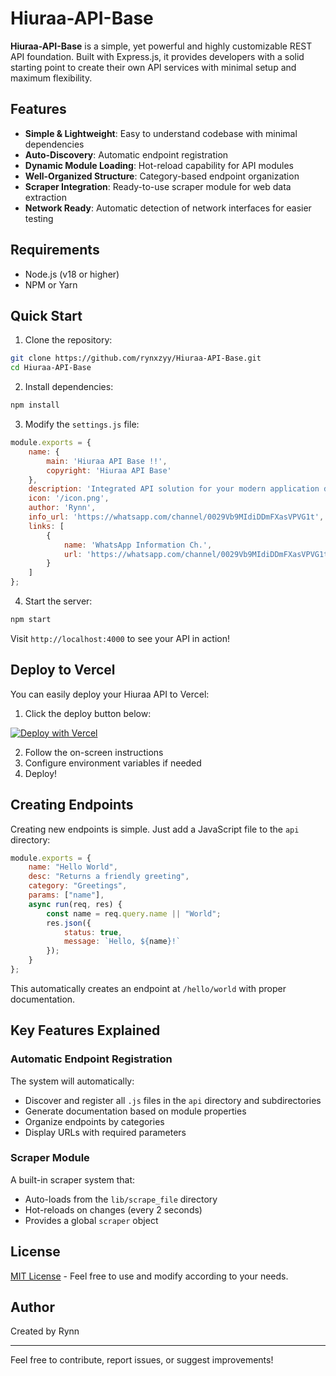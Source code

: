 # Hiuraa-API-Base

**Hiuraa-API-Base** is a simple, yet powerful and highly customizable REST API foundation. Built with Express.js, it provides developers with a solid starting point to create their own API services with minimal setup and maximum flexibility.

## Features

- **Simple & Lightweight**: Easy to understand codebase with minimal dependencies
- **Auto-Discovery**: Automatic endpoint registration
- **Dynamic Module Loading**: Hot-reload capability for API modules
- **Well-Organized Structure**: Category-based endpoint organization
- **Scraper Integration**: Ready-to-use scraper module for web data extraction
- **Network Ready**: Automatic detection of network interfaces for easier testing

## Requirements

- Node.js (v18 or higher)
- NPM or Yarn

## Quick Start

1. Clone the repository:
```bash
git clone https://github.com/rynxzyy/Hiuraa-API-Base.git
cd Hiuraa-API-Base
```

2. Install dependencies:
```bash
npm install
```

3. Modify the `settings.js` file:
```javascript
module.exports = {
    name: {
        main: 'Hiuraa API Base !!',
        copyright: 'Hiuraa API Base'
    },
    description: 'Integrated API solution for your modern application development needs. Fast, secure, and reliable access.',
    icon: '/icon.png',
    author: 'Rynn',
    info_url: 'https://whatsapp.com/channel/0029Vb9MIdiDDmFXasVPVG1t',
    links: [
        {
            name: 'WhatsApp Information Ch.',
            url: 'https://whatsapp.com/channel/0029Vb9MIdiDDmFXasVPVG1t'
        }
    ]
};
```

4. Start the server:
```bash
npm start
```

Visit `http://localhost:4000` to see your API in action!

## Deploy to Vercel

You can easily deploy your Hiuraa API to Vercel:

1. Click the deploy button below:

[![Deploy with Vercel](https://vercel.com/button)](https://vercel.com/new/clone?repository-url=https%3A%2F%2Fgithub.com%2Frynxzyy%2FHiuraa-API-Base)

2. Follow the on-screen instructions
3. Configure environment variables if needed
4. Deploy!

## Creating Endpoints

Creating new endpoints is simple. Just add a JavaScript file to the `api` directory:

```javascript
module.exports = {
    name: "Hello World",
    desc: "Returns a friendly greeting",
    category: "Greetings",
    params: ["name"],
    async run(req, res) {
        const name = req.query.name || "World";
        res.json({
            status: true,
            message: `Hello, ${name}!`
        });
    }
};
```

This automatically creates an endpoint at `/hello/world` with proper documentation.

## Key Features Explained

### Automatic Endpoint Registration

The system will automatically:
- Discover and register all `.js` files in the `api` directory and subdirectories
- Generate documentation based on module properties
- Organize endpoints by categories
- Display URLs with required parameters

### Scraper Module

A built-in scraper system that:
- Auto-loads from the `lib/scrape_file` directory
- Hot-reloads on changes (every 2 seconds)
- Provides a global `scraper` object

## License

[MIT License](LICENSE) - Feel free to use and modify according to your needs.

## Author

Created by Rynn

---

Feel free to contribute, report issues, or suggest improvements!